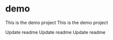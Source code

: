 # demo

This is the demo project
This is the demo project

Update readme
Update readme
Update readme
